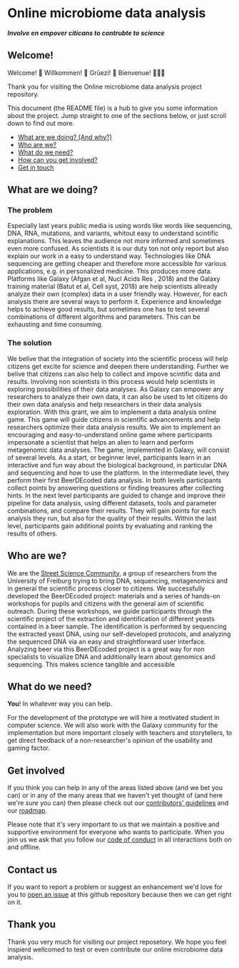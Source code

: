 # Online microbiome data analysis


***Involve en empover citicans to contrubte to science***


## Welcome!

Welcome! :tada: Willkommen! :balloon: Grüezi! :confetti_ball: Bienvenue! :balloon::balloon::balloon:

Thank you for visiting the Online microbiome data analysis project repository.

This document (the README file) is a hub to give you some information about the project. Jump straight to one of the sections below, or just scroll down to find out more.

* [What are we doing? (And why?)](#what-are-we-doing)
* [Who are we?](#who-are-we)
* [What do we need?](#what-do-we-need)
* [How can you get involved?](#get-involved)
* [Get in touch](#contact-us)

## What are we doing?

### The problem

Especially last years public media is using words like words like sequencing, DNA, RNA, mutations, and variants, whitout easy to understand scintific explanations. This leaves the audience not more informed and sometimes even more confused. 
As scientists it is our duty ton not only report but also explain our work in a easy to understand way. 
Technologies like DNA sequencing are getting cheaper and therefore more accessible for various applications, e.g. in personalized medicine. This produces more data. Platforms like Galaxy (Afgan et al, Nucl Acids Res , 2018) and the Galaxy training material (Batut et al, Cell syst, 2018) are help scientists allready analyze their own (complex) data in a user friendly way. However, for each analysis there are several ways to perform it. Experience and knowledge helps to achieve good results, but sometimes one has to test several combinations of different algorithms and parameters. This can be exhausting and time consuming. 


### The solution

We belive that the integration of society into the scientific process will help citizens get excite  for science and deepen there understanding.
Further we belive that citizens can also help to collect and impove scintific data and results.
Involving non scientists in this process would help scientists in exploring possibilities of their data analyses. As Galaxy can empower any researchers to analyze their own data, it can also be used to let citizens do their own data analysis and help researchers in their data analysis exploration. With this grant,  we aim to implement a data analysis online game. This game will guide citizens in scientific advancements and help researchers optimize their data analysis results.
We aim to implement an encouraging and easy-to-understand online game where participants impersonate a scientist that helps an alien to learn and perform metagenomic data analyses. The game, implemented in Galaxy, will consist of several levels. As a start, or beginner level, participants learn in an interactive and fun way about the biological background, in particular DNA and sequencing and how to use the platform. In the intermediate level, they perform their first BeerDEcoded data analysis. In both levels participants collect points by answering questions or finding treasures after collecting hints. In the next level participants are guided to change and improve their pipeline for data analysis, using different datasets, tools and parameter combinations, and compare their results. They will gain points for each analysis they run, but also for the quality of their results. Within the last level, participants gain additional points by evaluating and ranking the results of others.

## Who are we?

We are the [Street Science Community](https://streetscience.community), a group of researchers from the University of Freiburg trying to bring DNA, sequencing, metagenomics and in general the scientific process closer to citizens. We successfully developed the BeerDEcoded project: materials and a series of hands-on workshops for pupils and citizens with the general aim of scientific outreach. During these workshops, we guide participants through the scientific project of the extraction and identification of different yeasts contained in a beer sample. The identification is performed by sequencing the extracted yeast DNA, using our self-developed protocols, and analyzing the sequenced DNA via an easy and straightforward user interface. Analyzing beer via this BeerDEcoded project is a great way for non specialists to visualize DNA and additionally learn about genomics and sequencing. This makes science tangible and accessible


## What do we need?

**You**! In whatever way you can help.

For the development of the prototype we will hire a motivated student in computer science. We will also work with the Galaxy community for the implementation but more important closely with teachers and storytellers, to get direct feedback of a non-researcher's opinion of the usability and gaming factor.

## Get involved

If you think you can help in any of the areas listed above (and we bet you can) or in any of the many areas that we haven't yet thought of (and here we're *sure* you can) then please check out our [contributors' guidelines](CONTRIBUTING.md) and our [roadmap](../../issues/1).

Please note that it's very important to us that we maintain a positive and supportive environment for everyone who wants to participate. When you join us we ask that you follow our [code of conduct](CODE_OF_CONDUCT.md) in all interactions both on and offline.


## Contact us

If you want to report a problem or suggest an enhancement we'd love for you to [open an issue](../../issues) at this github repository because then we can get right on it. 



## Thank you

Thank you very much for visiting our project reposetory. We hope you feel inspierd wellcomed to test or even contribute our online microbiome data analysis. 

